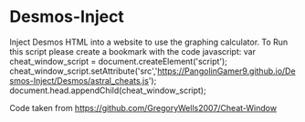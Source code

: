 # Desmos-Inject
Inject Desmos HTML into a website to use the graphing calculator.
To Run this script please create a bookmark with the code
javascript: var cheat_window_script = document.createElement('script'); 
cheat_window_script.setAttribute('src','https://PangolinGamer9.github.io/Desmos-Inject/Desmos/astral_cheats.js'); 
document.head.appendChild(cheat_window_script);

Code taken from https://github.com/GregoryWells2007/Cheat-Window
